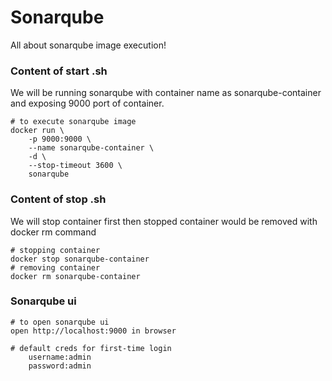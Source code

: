 # Sonarqube
All about sonarqube image execution!

### Content of start .sh
We will be running sonarqube with container name as sonarqube-container and exposing 9000 port of container.

	# to execute sonarqube image
	docker run \
		-p 9000:9000 \
		--name sonarqube-container \
		-d \
		--stop-timeout 3600 \
		sonarqube

### Content of stop .sh
We will stop container first then stopped container would be removed with docker rm command

	# stopping container
	docker stop sonarqube-container
	# removing container
	docker rm sonarqube-container


###  Sonarqube ui

	# to open sonarqube ui
	open http://localhost:9000 in browser
	
	# default creds for first-time login
		username:admin
		password:admin
	
